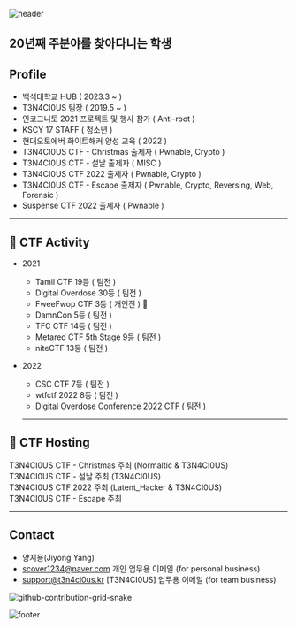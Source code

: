 ![header](https://capsule-render.vercel.app/api?type=waving&&color=gradient&height=100&section=header&fontSize=90)

## 20년째 주분야를 찾아다니는 학생
 
## Profile

* 백석대학교 HUB ( 2023.3 ~ )
* T3N4CI0US 팀장 ( 2019.5 ~ )
* 인코그니토 2021 프로젝트 및 행사 참가 ( Anti-root )
* KSCY 17 STAFF ( 청소년 )
* 현대오토에버 화이트해커 양성 교육 ( 2022 )
* T3N4CI0US CTF - Christmas 출제자 ( Pwnable, Crypto )
* T3N4CI0US CTF - 설날 출제자 ( MISC )
* T3N4CI0US CTF 2022 출제자 ( Pwnable, Crypto )
* T3N4CI0US CTF - Escape 출제자 ( Pwnable, Crypto, Reversing, Web, Forensic )
* Suspense CTF 2022 출제자 ( Pwnable )

***

## 🚩 CTF Activity     

+ 2021
    + Tamil CTF 19등 ( 팀전 )
    + Digital Overdose 30등 ( 팀전 )
    + FweeFwop CTF 3등 ( 개인전 ) 🥉
    + DamnCon 5등 ( 팀전 )
    + TFC CTF 14등 ( 팀전 )
    + Metared CTF 5th Stage 9등 ( 팀전 )
    + niteCTF 13등 ( 팀전 )
    
+ 2022
    + CSC CTF 7등 ( 팀전 )
    + wtfctf 2022 8등 ( 팀전 )
    + Digital Overdose Conference 2022 CTF ( 팀전 )
    
  ***
    
 
## 🚩 CTF Hosting   
 T3N4CI0US CTF - Christmas 주최 (Normaltic & T3N4CI0US)     
 T3N4CI0US CTF - 설날 주최 (T3N4CI0US)     
 T3N4CI0US CTF 2022 주최 (Latent_Hacker & T3N4CI0US)     
 T3N4CI0US CTF - Escape 주최
 
 ***

## Contact     
 * 양지용(Jiyong Yang)
 * scover1234@naver.com 개인 업무용 이메일 (for personal business)     
 * support@t3n4ci0us.kr [T3N4CI0US] 업무용 이메일 (for team business)

 ![github-contribution-grid-snake](https://user-images.githubusercontent.com/90142173/154796318-e529fdc7-2132-4ce7-8417-06b71cf02506.svg)

![footer](https://capsule-render.vercel.app/api?type=waving&&color=gradient&height=100&section=footer&fontSize=90)

